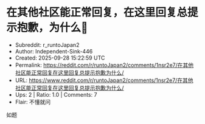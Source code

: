 # 在其他社区能正常回复，在这里回复总提示抱歉，为什么🧐

- Subreddit: r_runtoJapan2
- Author: Independent-Sink-446
- Created: 2025-09-28 15:22:59 UTC
- Permalink: https://reddit.com/r/runtoJapan2/comments/1nsr2e7/在其他社区能正常回复在这里回复总提示抱歉为什么/
- URL: https://www.reddit.com/r/runtoJapan2/comments/1nsr2e7/在其他社区能正常回复在这里回复总提示抱歉为什么/
- Ups: 2 | Ratio: 1.0 | Comments: 7
- Flair: 不懂就问


如题


